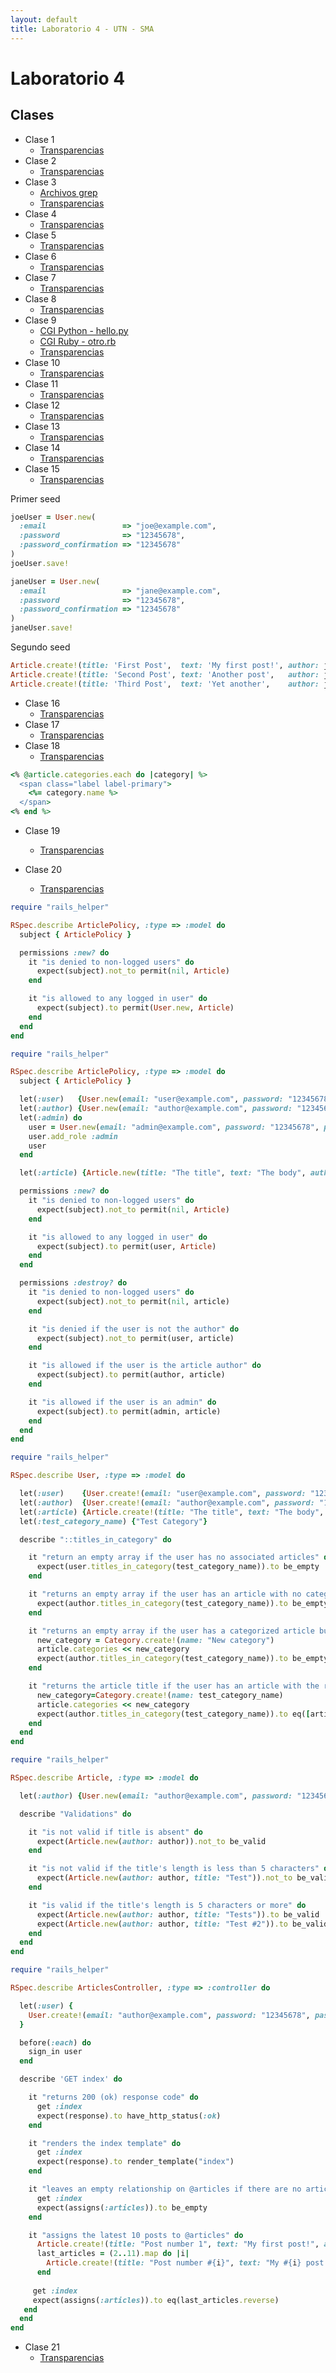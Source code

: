 ```yaml
---
layout: default
title: Laboratorio 4 - UTN - SMA
---
```


# Laboratorio 4

## Clases
* Clase 1
  * [Transparencias](material/Clase01.pdf)
* Clase 2
  * [Transparencias](material/Clase02.pdf)
* Clase 3
  * [Archivos grep](material/Clase03Comando.tar.gz)
  * [Transparencias](material/Clase03.pdf)
* Clase 4
  * [Transparencias](material/Clase04.pdf)
* Clase 5
  * [Transparencias](material/Clase05.pdf)
* Clase 6
  * [Transparencias](material/Clase06.pdf)
* Clase 7
  * [Transparencias](material/Clase07.pdf)
* Clase 8
  * [Transparencias](material/Clase08.pdf)
* Clase 9
  * [CGI Python - hello.py](material/hello.py)
  * [CGI Ruby - otro.rb](material/otro.rb)
  * [Transparencias](material/Clase09.pdf)
* Clase 10
  * [Transparencias](material/Clase10.pdf)
* Clase 11
  * [Transparencias](material/Clase11.pdf)
* Clase 12
  * [Transparencias](material/Clase12.pdf)
* Clase 13
  * [Transparencias](material/Clase13.pdf)
* Clase 14
  * [Transparencias](material/Clase14.pdf)
* Clase 15
  * [Transparencias](material/Clase15.pdf)

Primer seed

```ruby
joeUser = User.new(
  :email                 => "joe@example.com",
  :password              => "12345678",
  :password_confirmation => "12345678"
)
joeUser.save!

janeUser = User.new(
  :email                 => "jane@example.com",
  :password              => "12345678",
  :password_confirmation => "12345678"
)
janeUser.save!
```

Segundo seed

```ruby
Article.create!(title: 'First Post',  text: 'My first post!', author: joeUser);
Article.create!(title: 'Second Post', text: 'Another post',   author: joeUser);
Article.create!(title: 'Third Post',  text: 'Yet another',    author: janeUser);
```
* Clase 16
  * [Transparencias](material/Clase16.pdf)
* Clase 17
  * [Transparencias](material/Clase17.pdf)
* Clase 18
  * [Transparencias](material/Clase18.pdf)

```ruby
<% @article.categories.each do |category| %>
  <span class="label label-primary">
    <%= category.name %>
  </span>
<% end %>
```
* Clase 19
  * [Transparencias](material/Clase19.pdf)

* Clase 20
  * [Transparencias](material/Clase20.pdf)

```ruby
require "rails_helper"

RSpec.describe ArticlePolicy, :type => :model do
  subject { ArticlePolicy }

  permissions :new? do
    it "is denied to non-logged users" do
      expect(subject).not_to permit(nil, Article)
    end

    it "is allowed to any logged in user" do
      expect(subject).to permit(User.new, Article)
    end
  end
end
```

```ruby
require "rails_helper"

RSpec.describe ArticlePolicy, :type => :model do
  subject { ArticlePolicy }

  let(:user)   {User.new(email: "user@example.com", password: "12345678", password_confirmation: "12345678")}
  let(:author) {User.new(email: "author@example.com", password: "12345678", password_confirmation: "12345678")}
  let(:admin) do
    user = User.new(email: "admin@example.com", password: "12345678", password_confirmation: "12345678")
    user.add_role :admin
    user
  end

  let(:article) {Article.new(title: "The title", text: "The body", author: author)}

  permissions :new? do
    it "is denied to non-logged users" do
      expect(subject).not_to permit(nil, Article)
    end

    it "is allowed to any logged in user" do
      expect(subject).to permit(user, Article)
    end
  end

  permissions :destroy? do
    it "is denied to non-logged users" do
      expect(subject).not_to permit(nil, article)
    end

    it "is denied if the user is not the author" do
      expect(subject).not_to permit(user, article)
    end

    it "is allowed if the user is the article author" do
      expect(subject).to permit(author, article)
    end

    it "is allowed if the user is an admin" do
      expect(subject).to permit(admin, article)
    end
  end
end
```

```ruby
require "rails_helper"

RSpec.describe User, :type => :model do

  let(:user)    {User.create!(email: "user@example.com", password: "12345678", password_confirmation: "12345678")}
  let(:author)  {User.create!(email: "author@example.com", password: "12345678", password_confirmation: "12345678")}
  let(:article) {Article.create!(title: "The title", text: "The body", author: author)}
  let(:test_category_name) {"Test Category"}

  describe "::titles_in_category" do

    it "return an empty array if the user has no associated articles" do
      expect(user.titles_in_category(test_category_name)).to be_empty
    end

    it "returns an empty array if the user has an article with no categories" do
      expect(author.titles_in_category(test_category_name)).to be_empty
    end

    it "returns an empty array if the user has a categorized article but the categories do not match" do
      new_category = Category.create!(name: "New category")
      article.categories << new_category
      expect(author.titles_in_category(test_category_name)).to be_empty
    end

    it "returns the article title if the user has an article with the requested category name" do
      new_category=Category.create!(name: test_category_name)
      article.categories << new_category
      expect(author.titles_in_category(test_category_name)).to eq([article.title])
    end
  end
end
```

```ruby
require "rails_helper"

RSpec.describe Article, :type => :model do

  let(:author) {User.new(email: "author@example.com", password: "12345678", password_confirmation: "12345678")}

  describe "Validations" do

    it "is not valid if title is absent" do
      expect(Article.new(author: author)).not_to be_valid
    end

    it "is not valid if the title's length is less than 5 characters" do
      expect(Article.new(author: author, title: "Test")).not_to be_valid
    end

    it "is valid if the title's length is 5 characters or more" do
      expect(Article.new(author: author, title: "Tests")).to be_valid
      expect(Article.new(author: author, title: "Test #2")).to be_valid
    end
  end
end
```

```ruby
require "rails_helper"

RSpec.describe ArticlesController, :type => :controller do

  let(:user) {
    User.create!(email: "author@example.com", password: "12345678", password_confirmation: "12345678")
  }

  before(:each) do
    sign_in user
  end

  describe 'GET index' do

    it "returns 200 (ok) response code" do
      get :index
      expect(response).to have_http_status(:ok)
    end

    it "renders the index template" do
      get :index
      expect(response).to render_template("index")
    end

    it "leaves an empty relationship on @articles if there are no articles" do
      get :index
      expect(assigns(:articles)).to be_empty
    end

    it "assigns the latest 10 posts to @articles" do
      Article.create!(title: "Post number 1", text: "My first post!", author: user)
      last_articles = (2..11).map do |i|
        Article.create!(title: "Post number #{i}", text: "My #{i} post!", author: user)
      end
  
     get :index
     expect(assigns(:articles)).to eq(last_articles.reverse)
   end
  end
end
```
* Clase 21
  * [Transparencias](material/Clase21.pdf)
